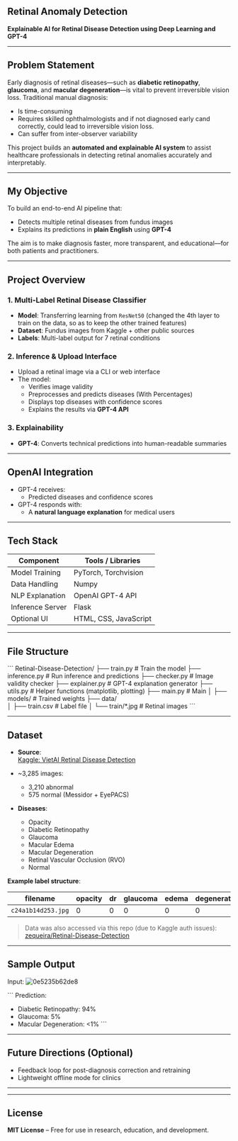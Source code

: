 ## Retinal Anomaly Detection
 
**Explainable AI for Retinal Disease Detection using Deep Learning and GPT-4**

---

## Problem Statement
Early diagnosis of retinal diseases—such as **diabetic retinopathy**, **glaucoma**, and **macular degeneration**—is vital to prevent irreversible vision loss. Traditional manual diagnosis:
- Is time-consuming  
- Requires skilled ophthalmologists and if not diagnosed early cand correctly, could lead to irreversible vision loss.
- Can suffer from inter-observer variability
  

This project builds an **automated and explainable AI system** to assist healthcare professionals in detecting retinal anomalies accurately and interpretably.

---

## My Objective
To build an end-to-end AI pipeline that:
- Detects multiple retinal diseases from fundus images  
- Explains its predictions in **plain English** using **GPT-4**

The aim is to make diagnosis faster, more transparent, and educational—for both patients and practitioners.

---

## Project Overview

### 1. Multi-Label Retinal Disease Classifier
- **Model**: Transferring learning from  `ResNet50` (changed the 4th layer to train on the data, so as to keep the other trained features)
- **Dataset**: Fundus images from Kaggle + other public sources  
- **Labels**: Multi-label output for 7 retinal conditions  


### 2. Inference & Upload Interface
- Upload a retinal image via a CLI or web interface  
- The model:
  - Verifies image validity  
  - Preprocesses and predicts diseases (With Percentages)
  - Displays top diseases with confidence scores  
  - Explains the results via **GPT-4 API**

### 3. Explainability
- **GPT-4**: Converts technical predictions into human-readable summaries  

---

## OpenAI Integration
- GPT-4 receives:
  - Predicted diseases and confidence scores  
- GPT-4 responds with:
  - A **natural language explanation** for medical users  

---

## Tech Stack

| Component         | Tools / Libraries          |
|-------------------|----------------------------|
| Model Training    | PyTorch, Torchvision       |
| Data Handling     | Numpy                      |
| NLP Explanation   | OpenAI GPT-4 API           |
| Inference Server  | Flask                      |
| Optional UI       | HTML, CSS, JavaScript      |

---

## File Structure

\`\`\`
Retinal-Disease-Detection/
├── train.py           # Train the model
├── inference.py       # Run inference and predictions
├── checker.py         # Image validity checker
├── explainer.py       # GPT-4 explanation generator
├── utils.py           # Helper functions (matplotlib, plotting)
├── main.py            # Main
│
├── models/            # Trained weights
├── data/              
│   ├── train.csv      # Label file
│   └── train/*.jpg    # Retinal images
\`\`\`

---

## Dataset

- **Source**:  
  [Kaggle: VietAI Retinal Disease Detection](https://www.kaggle.com/competitions/vietai-advance-course-retinal-disease-detection)  
- ~3,285 images:  
  - 3,210 abnormal  
  - 575 normal (Messidor + EyePACS)  

- **Diseases**:  
  - Opacity  
  - Diabetic Retinopathy  
  - Glaucoma  
  - Macular Edema  
  - Macular Degeneration  
  - Retinal Vascular Occlusion (RVO)  
  - Normal

**Example label structure**:

| filename          | opacity | dr | glaucoma | edema  | degeneration  | rvo | normal |
|------------------ |---------|----|----------|--------|---------------|-----|--------|
| `c24a1b14d253.jpg`|   0     | 0  |    0     |   0    |      0        |  1  |   0    |

> Data was also accessed via this repo (due to Kaggle auth issues):  
[zequeira/Retinal-Disease-Detection](https://github.com/zequeira/Retinal-Disease-Detection/tree/main/data)

---

## Sample Output

Input:
![0e5235b62de8](https://github.com/user-attachments/assets/d9fbc550-1b09-4509-89aa-f4c3de6303ad)



\`\`\`
Prediction:
- Diabetic Retinopathy: 94%
- Glaucoma: 5%
- Macular Degeneration: <1%
\`\`\`

---

## Future Directions (Optional)

-  Feedback loop for post-diagnosis correction and retraining 
-  Lightweight offline mode for clinics  

---

---

## License  
**MIT License** – Free for use in research, education, and development.
